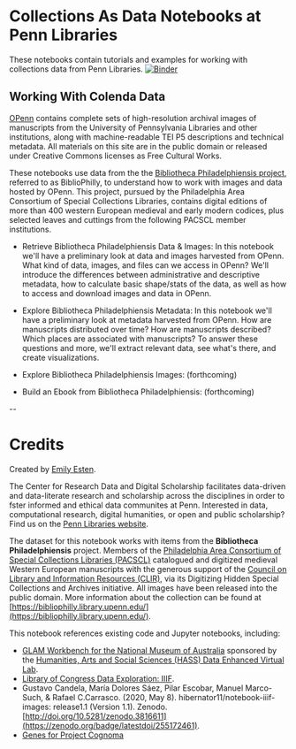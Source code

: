 # Collections As Data Notebooks at Penn Libraries

These notebooks contain tutorials and examples for working with collections data from Penn Libraries.
[![Binder](https://mybinder.org/badge_logo.svg)](https://mybinder.org/v2/gh/upenndigitalscholarship/collections-as-data-notebooks/HEAD)

## Working With Colenda Data
[OPenn](https://openn.library.upenn.edu/) contains complete sets of high-resolution archival images of manuscripts from the University of Pennsylvania Libraries and other institutions, along with machine-readable TEI P5 descriptions and technical metadata. All materials on this site are in the public domain or released under Creative Commons licenses as Free Cultural Works.

These notebooks use data from the the [Bibliotheca Philadelphiensis project](http://bibliophilly.pacscl.org/), referred to as BiblioPhilly, to understand how to work with images and data hosted by OPenn. This project, pursued by the Philadelphia Area Consortium of Special Collections Libraries, contains digital editions of more than 400 western European medieval and early modern codices, plus selected leaves and cuttings from the following PACSCL member institutions.

* Retrieve Bibliotheca Philadelphiensis Data & Images: In this notebook we'll have a preliminary look at data and images harvested from OPenn. What kind of data, images, and files can we access in OPenn? We'll introduce the differences between administrative and descriptive metadata, how to calculate basic shape/stats of the data, as well as how to access and download images and data in OPenn.

* Explore Bibliotheca Philadelphiensis Metadata: In this notebook we'll have a preliminary look at metadata harvested from OPenn. How are manuscripts distributed over time? How are manuscripts described? Which places are associated with manuscripts? To answer these questions and more, we'll extract relevant data, see what's there, and create visualizations.

* Explore Bibliotheca Philadelphiensis Images: (forthcoming)

* Build an Ebook from Bibliotheca Philadelphiensis: (forthcoming)


--
# Credits

Created by [Emily Esten](https://www.library.upenn.edu/people/staff/emily-esten). 

The Center for Research Data and Digital Scholarship facilitates data-driven and data-literate research and scholarship across the disciplines in order to fster informed and ethical data communites at Penn. Interested in data, computational research, digital humanities, or open and public scholarship? Find us on the [Penn Libraries website](https://www.library.upenn.edu/help-with/research-data-digital-scholarship). 

The dataset for this notebook works with items from the **Bibliotheca Philadelphiensis** project. Members of the [Philadelphia Area Consortium of Special Collections Libraries (PACSCL)](http://pacscl.org/) catalogued and digitized medieval Western European manuscripts with the generous support of the [Council on Library and Information Resources (CLIR)](https://www.clir.org/), via its Digitizing Hidden Special Collections and Archives initiative. All images have been released into the public domain. More information about the collection can be found at [https://bibliophilly.library.upenn.edu/](https://bibliophilly.library.upenn.edu/). 

This notebook references existing code and Jupyter notebooks, including: 
* [GLAM Workbench for the National Museum of Australia](https://doi.org/10.5281/zenodo.3544747) sponsored by the [Humanities, Arts and Social Sciences (HASS) Data Enhanced Virtual Lab](https://tinker.edu.au/).
* [Library of Congress Data Exploration: IIIF](https://github.com/LibraryOfCongress/data-exploration/blob/26510c3f4da0bc85dfa87e82141173b1830e9d64/IIIF.ipynb).
* Gustavo Candela, María Dolores Sáez, Pilar Escobar, Manuel Marco-Such, & Rafael C.Carrasco. (2020, May 8). hibernator11/notebook-iiif-images: release1.1 (Version 1.1). Zenodo. [http://doi.org/10.5281/zenodo.3816611](https://zenodo.org/badge/latestdoi/255172461). 
* [Genes for Project Cognoma](https://github.com/cognoma/genes/blob/721204091a96e55de6dcad165d6d8265e67e2a48/2.process.py)

